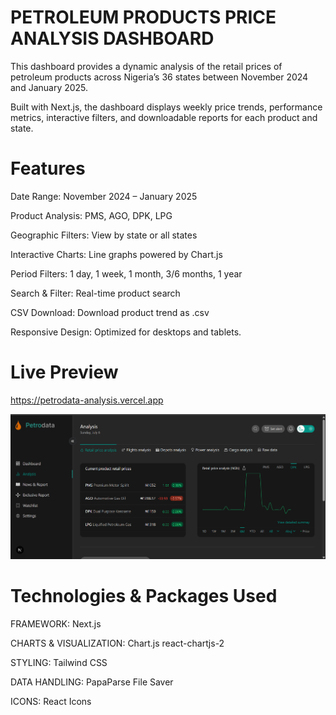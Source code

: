 # PETROLEUM PRODUCTS PRICE ANALYSIS DASHBOARD

This dashboard provides a dynamic analysis of the retail prices of petroleum products across Nigeria’s 36 states between November 2024 and January 2025.

Built with Next.js, the dashboard displays weekly price trends, performance metrics, interactive filters, and downloadable reports for each product and state.


# Features
 Date Range: November 2024 – January 2025

 Product Analysis: PMS, AGO, DPK, LPG

 Geographic Filters: View by state or all states

 Interactive Charts: Line graphs powered by Chart.js

 Period Filters: 1 day, 1 week, 1 month, 3/6 months, 1 year

 Search & Filter: Real-time product search

 CSV Download: Download product trend as .csv

 Responsive Design: Optimized for desktops and tablets. 


# Live Preview
https://petrodata-analysis.vercel.app

![Dashboard Preview](public/preview.png)

<!-- <p align="center">
  <img src="public/preview.png" width="800" alt="Dashboard Preview" />
</p> -->



# Technologies & Packages Used

FRAMEWORK:
Next.js



CHARTS & VISUALIZATION: 
Chart.js
react-chartjs-2

 STYLING:
Tailwind CSS


DATA HANDLING:
PapaParse
File Saver


ICONS:
React Icons